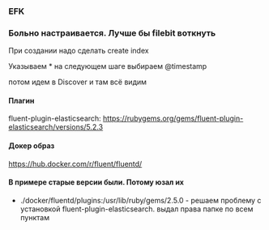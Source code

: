 ### EFK

### Больно настраивается. Лучше бы filebit воткнуть

При создании надо сделать create index

Указываем *
на следующем шаге выбираем @timestamp

потом идем в Discover и там всё видим

#### Плагин
fluent-plugin-elasticsearch:
https://rubygems.org/gems/fluent-plugin-elasticsearch/versions/5.2.3

#### Докер образ
https://hub.docker.com/r/fluent/fluentd/

#### В примере старые версии были. Потому юзал их

- ./docker/fluentd/plugins:/usr/lib/ruby/gems/2.5.0 - решаем проблему с установкой fluent-plugin-elasticsearch. 
выдал права папке по всем пунктам 

